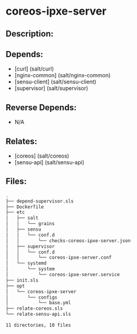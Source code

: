 # coreos-ipxe-server

## Description:



## Depends:

  -  [curl] (salt/curl)
  -  [nginx-common] (salt/nginx-common)
  -  [sensu-client] (salt/sensu-client)
  -  [supervisor] (salt/supervisor)

## Reverse Depends:

  -  N/A

## Relates:

  -  [coreos] (salt/coreos)
  -  [sensu-api] (salt/sensu-api)

## Files:

```bash
.
├── depend-supervisor.sls
├── Dockerfile
├── etc
│   ├── salt
│   │   └── grains
│   ├── sensu
│   │   └── conf.d
│   │       └── checks-coreos-ipxe-server.json
│   ├── supervisor
│   │   └── conf.d
│   │       └── coreos-ipxe-server.conf
│   └── systemd
│       └── system
│           └── coreos-ipxe-server.service
├── init.sls
├── opt
│   └── coreos-ipxe-server
│       └── configs
│           └── base.yml
├── relate-coreos.sls
└── relate-sensu-api.sls

11 directories, 10 files
```
